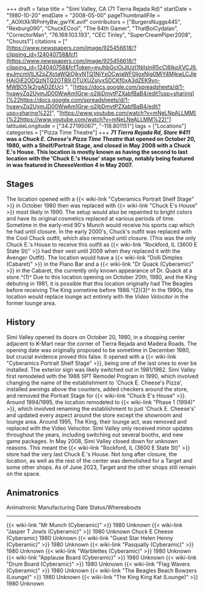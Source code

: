 +++
draft = false
title = "Simi Valley, CA (71 Tierra Rejada Rd)"
startDate = "1980-10-20"
endDate = "2008-05-00"
pageThumbnailFile = "_AOXtXk1RPnHyBw_gwYK.avif"
contributors = ["BurgersNuggs445", "Rexburg090", "ChuckECool", "The 64th Gamer", "ThatBoiCydalan", "CorrectorMan", "76.169.103.193", "CEC Tinley", "SuperCreamPiper2008", "Chouts1"]
citations = [" [https://www.newspapers.com/image/925456618/?clipping_id=124040758&fcf](https://www.newspapers.com/image/925456618/?clipping_id=124040758&fcfToken=eyJhbGciOiJIUzI1NiIsInR5cCI6IkpXVCJ9.eyJmcmVlLXZpZXctaWQiOjkyNTQ1NjYxOCwiaWF0IjoxNjg0MjY4MjkwLCJleHAiOjE2ODQzNTQ2OTB9.OTUXUZsIyxSDCKf0xA3dZEK9vn-MWBO51k2rgAD2EUc)
", "[https://docs.google.com/spreadsheets/d/1-hyawyZq2UymJD00WwAm1Grw-o2jbDmvtPZXabfBaB4/edit?usp=sharing](%22https://docs.google.com/spreadsheets/d/1-hyawyZq2UymJD00WwAm1Grw-o2jbDmvtPZXabfBaB4/edit?usp=sharing%22)", "[https://www.youtube.com/watch?v=mNeLNeALLMM](%22https://www.youtube.com/watch?v=mNeLNeALLMM%22)"]
latitudeLongitude = ["34.27195067", "-118.801151"]
tags = ["Locations"]
categories = ["Pizza Time Theatre"]
+++
***71 Tierra Rejada Rd, Store #411* was a *Chuck E. Cheese's Pizza Time Theatre* that opened on October 20, 1980, with a Shelf/Portrait Stage, and closed in May 2008 with a Chuck E.'s House.
This location is mostly known as having the second to last location with the 'Chuck E.'s House' stage setup, notably being featured in was featured in CheeseVention 4 in May 2007.**

## Stages

The location opened with a {{< wiki-link "Cyberamics Portrait Shelf Stage" >}} in October 1980 then was replaced with {{< wiki-link "Chuck E's House" >}} most likely in 1990. The setup would also be repainted to bright colors and have its original cosmetics replaced at various periods of time. Sometime in the early-mid 90's Munch would receive his sports cap which he had until closure. In the early 2000's, Chuck's outfit was replaced with the Cool Chuck outfit, which also remained until closure. (This was the only Chuck E.'s House to receive this outfit as {{< wiki-link "Rockford, IL (3600 E State St)" >}} had their vest until 2009 when they replaced it with the Avenger Outfit).
The location would have a {{< wiki-link "Dolli Dimples (Cabaret)" >}} in the Piano Bar and a {{< wiki-link "Dr Quack (Cyberamic)" >}} in the Cabaret, the currently only known appearance of Dr. Quack at a store.^(1)^
Due to this location opening on October 20th, 1980, and the King debuting in 1981, it is possible that this location originally had The Beagles before receiving The King sometime before 1986.^(2)(3)^ In the 1990s, the location would replace lounge act entirely with the *Video Velocitor* in the former lounge area.

## History

Simi Valley opened its doors on October 20, 1980, in a shopping center adjacent to K-Mart near the corner of Tierra Rejada and Madera Roads. The opening date was originally proposed to be sometime in December 1980, but crucial evidence proved this false. It opened with a {{< wiki-link "Cyberamics Portrait Shelf Stage" >}}, being one of the last ones to ever be installed. The exterior sign was likely switched out in 1981/1982.
Simi Valley first remodeled with the 1986 SPT Remodel Program in 1990, which involved changing the name of the establishment to 'Chuck E. Cheese's Pizza', installed awnings above the counters, added checkers around the store, and removed the Portrait Stage for {{< wiki-link "Chuck E's House" >}}. Around 1994/1995, the location remodeled to {{< wiki-link "Phase 1 (1994)" >}}, which involved renaming the establishment to just 'Chuck E. Cheese's' and updated every aspect around the store except the showroom and lounge area. Around 1995, The King, their lounge act, was removed and replaced with the Video Velocitor. Simi Valley only received minor updates throughout the years, including switching out several booths, and new game packages. In May 2008, Simi Valley closed down for unknown reasons. This meant the {{< wiki-link "Rockford, IL (3600 E State St)" >}} store had the very last Chuck E.'s House. Not long after closure, the location, as well as the rest of the center was demolished for a Target and some other shops. As of June 2023, Target and the other shops still remain on the space.

## Animatronics

  Animatronic                                                  Manufacturing Date   Status/Whereabouts
  ------------------------------------------------------------ -------------------- --------------------
  {{< wiki-link "Mr Munch (Cyberamic)" >}}                 1980                 Unknown
  {{< wiki-link "Jasper T Jowls (Cyberamic)" >}}           1980                 Unknown
  Chuck E Cheese (Cyberamic)                                   1980                 Unknown
  {{< wiki-link "Guest Star Helen Henny (Cyberamic)" >}}   1980                 Unknown
  {{< wiki-link "Pasqually (Cyberamic)" >}}                1980                 Unknown
  {{< wiki-link "Warblettes (Cyberamic)" >}}               1980                 Unknown
  {{< wiki-link "Applause Board (Cyberamic)" >}}           1980                 Unknown
  {{< wiki-link "Drum Board (Cyberamic)" >}}               1980                 Unknown
  {{< wiki-link "Flag Wavers (Cyberamic)" >}}              1980                 Unknown
  {{< wiki-link "The Beagles Beach Bowzers (Lounge)" >}}   1980                 Unknown
  {{< wiki-link "The King King Kat (Lounge)" >}}           1980                 Unknown
